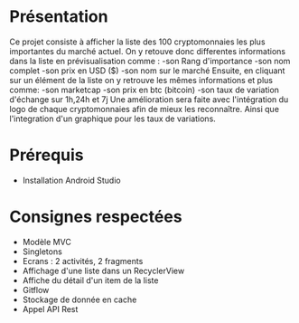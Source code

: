 # Présentation

Ce projet consiste à afficher la liste des 100 cryptomonnaies les plus importantes du marché actuel.
On y retouve donc differentes informations dans la liste en prévisualisation comme :
                                       -son Rang d'importance
                                       -son nom complet
                                       -son prix en USD ($)
                                       -son nom sur le marché
Ensuite, en cliquant sur un élément de la liste on y retrouve les mêmes informations et plus comme:
                                       -son marketcap
                                       -son prix en btc (bitcoin)
                                       -son taux de variation d'échange sur 1h,24h et 7j
Une amélioration sera faite avec l'intégration du logo de chaque cryptomonnaies afin de mieux les reconnaître. Ainsi que l'integration d'un graphique pour 
les taux de variations.

# Prérequis

- Installation Android Studio

# Consignes respectées

- Modèle MVC
- Singletons
- Ecrans : 2 activités, 2 fragments
- Affichage d'une liste dans un RecyclerView
- Affiche du détail d'un item de la liste
- Gitflow
- Stockage de donnée en cache
- Appel API Rest

  
